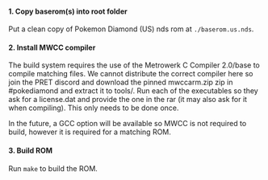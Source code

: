 #### 1. Copy baserom(s) into root folder

Put a clean copy of Pokemon Diamond (US) nds rom at `./baserom.us.nds`.

#### 2. Install MWCC compiler

The build system requires the use of the Metrowerk C Compiler 2.0/base to compile matching files. We cannot distribute the correct compiler here so join the PRET discord and download the pinned mwccarm.zip zip in #pokediamond and extract it to tools/. Run each of the executables so they ask for a license.dat and provide the one in the rar (it may also ask for it when compiling). This only needs to be done once.

In the future, a GCC option will be available so MWCC is not required to build, however it is required for a matching ROM.

#### 3. Build ROM

Run `make` to build the ROM.